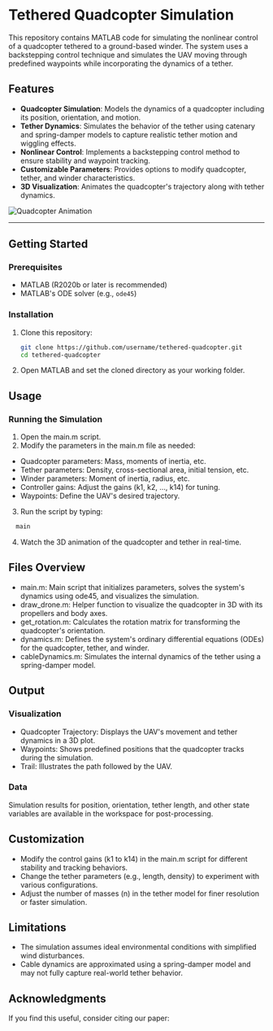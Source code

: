 # Tethered Quadcopter Simulation

This repository contains MATLAB code for simulating the nonlinear control of a quadcopter tethered to a ground-based winder. The system uses a backstepping control technique and simulates the UAV moving through predefined waypoints while incorporating the dynamics of a tether.

## Features

- **Quadcopter Simulation**: Models the dynamics of a quadcopter including its position, orientation, and motion.
- **Tether Dynamics**: Simulates the behavior of the tether using catenary and spring-damper models to capture realistic tether motion and wiggling effects.
- **Nonlinear Control**: Implements a backstepping control method to ensure stability and waypoint tracking.
- **Customizable Parameters**: Provides options to modify quadcopter, tether, and winder characteristics.
- **3D Visualization**: Animates the quadcopter's trajectory along with tether dynamics.

![Quadcopter Animation](./Animation/quadcopter_animation.gif)

---

## Getting Started

### Prerequisites

- MATLAB (R2020b or later is recommended)
- MATLAB's ODE solver (e.g., `ode45`)

### Installation

1. Clone this repository:
   ```bash
   git clone https://github.com/username/tethered-quadcopter.git
   cd tethered-quadcopter
2. Open MATLAB and set the cloned directory as your working folder.

## Usage

### Running the Simulation
1. Open the main.m script.
2. Modify the parameters in the main.m file as needed:
  - Quadcopter parameters: Mass, moments of inertia, etc.
  - Tether parameters: Density, cross-sectional area, initial tension, etc.
  - Winder parameters: Moment of inertia, radius, etc.
  - Controller gains: Adjust the gains (k1, k2, ..., k14) for tuning.
  - Waypoints: Define the UAV's desired trajectory.
3. Run the script by typing:
```bash
  main
```
4. Watch the 3D animation of the quadcopter and tether in real-time.


## Files Overview
- main.m: Main script that initializes parameters, solves the system's dynamics using ode45, and visualizes the simulation.
- draw_drone.m: Helper function to visualize the quadcopter in 3D with its propellers and body axes.
- get_rotation.m: Calculates the rotation matrix for transforming the quadcopter's orientation.
- dynamics.m: Defines the system's ordinary differential equations (ODEs) for the quadcopter, tether, and winder.
- cableDynamics.m: Simulates the internal dynamics of the tether using a spring-damper model.

## Output
### Visualization
  - Quadcopter Trajectory: Displays the UAV's movement and tether dynamics in a 3D plot.
  - Waypoints: Shows predefined positions that the quadcopter tracks during the simulation.
  - Trail: Illustrates the path followed by the UAV.

### Data
Simulation results for position, orientation, tether length, and other state variables are available in the workspace for post-processing.

## Customization
  - Modify the control gains (k1 to k14) in the main.m script for different stability and tracking behaviors.
  - Change the tether parameters (e.g., length, density) to experiment with various configurations.
  - Adjust the number of masses (n) in the tether model for finer resolution or faster simulation.

## Limitations
- The simulation assumes ideal environmental conditions with simplified wind disturbances.
- Cable dynamics are approximated using a spring-damper model and may not fully capture real-world tether behavior.

## Acknowledgments
If you find this useful, consider citing our paper:






